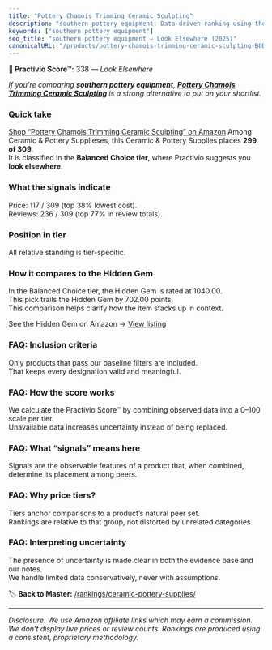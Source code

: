 ```yaml
---
title: "Pottery Chamois Trimming Ceramic Sculpting"
description: "southern pottery equipment: Data-driven ranking using the Practivio Score™. Positioned by quality, value, demand, findability, momentum."
keywords: ["southern pottery equipment"]
seo_title: "southern pottery equipment — Look Elsewhere (2025)"
canonicalURL: "/products/pottery-chamois-trimming-ceramic-sculpting-B0DYTV5QXL/"
---
```


**🚫 Practivio Score™:** 338 — _Look Elsewhere_


*If you're comparing **southern pottery equipment**, **[Pottery Chamois Trimming Ceramic Sculpting](https://www.amazon.com/dp/B0DYTV5QXL?tag=practivio-20)** is a strong alternative to put on your shortlist.*
### Quick take
[Shop “Pottery Chamois Trimming Ceramic Sculpting” on Amazon](https://www.amazon.com/dp/B0DYTV5QXL?tag=practivio-20)
Among Ceramic & Pottery Supplieses, this Ceramic & Pottery Supplies places **299 of 309**.  
It is classified in the **Balanced Choice tier**, where Practivio suggests you **look elsewhere**.

### What the signals indicate
Price: 117 / 309 (top 38% lowest cost).  
Reviews: 236 / 309 (top 77% in review totals).  

### Position in tier
All relative standing is tier-specific.

### How it compares to the Hidden Gem
In the Balanced Choice tier, the Hidden Gem is rated at 1040.00.  
This pick trails the Hidden Gem by 702.00 points.  
This comparison helps clarify how the item stacks up in context.  

See the Hidden Gem on Amazon → [View listing](https://www.amazon.com/dp/B075L8LCTG?tag=practivio-20)

### FAQ: Inclusion criteria
Only products that pass our baseline filters are included.  
That keeps every designation valid and meaningful.

### FAQ: How the score works
We calculate the Practivio Score™ by combining observed data into a 0–100 scale per tier.  
Unavailable data increases uncertainty instead of being replaced.

### FAQ: What “signals” means here
Signals are the observable features of a product that, when combined, determine its placement among peers.

### FAQ: Why price tiers?
Tiers anchor comparisons to a product’s natural peer set.  
Rankings are relative to that group, not distorted by unrelated categories.

### FAQ: Interpreting uncertainty
The presence of uncertainty is made clear in both the evidence base and our notes.  
We handle limited data conservatively, never with assumptions.


🏷️ **Back to Master:** [/rankings/ceramic-pottery-supplies/](/rankings/ceramic-pottery-supplies/)

---
_Disclosure: We use Amazon affiliate links which may earn a commission. We don’t display live prices or review counts. Rankings are produced using a consistent, proprietary methodology._

